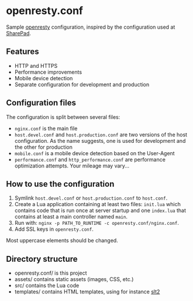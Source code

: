 openresty.conf
==============

Sample [openresty](http://openresty.org) configuration, inspired by the configuration used at [SharePad](http://sharepad.co).

## Features

- HTTP and HTTPS
- Performance improvements
- Mobile device detection
- Separate configuration for development and production

## Configuration files

The configuration is split between several files:

- `nginx.conf` is the main file
- `host.devel.conf` and `host.production.conf` are two versions of the host configuration. As the name suggests, one is used for development and the other for production
- `mobile.conf` is a mobile device detection based on the User-Agent
- `performance.conf` and `http_performance.conf` are performance optimization attempts. Your mileage may vary...

## How to use the configuration

1. Symlink `host.devel.conf` or `host.production.conf` to `host.conf`.
2. Create a Lua application containing at least two files: `init.lua` which contains code that is run once at server startup and one `index.lua` that contains at least a main controller named `main`.
3. Run with: `nginx -p PATH_TO_RUNTIME -c openresty.conf/nginx.conf`.
4. Add SSL keys in `openresty.conf`.

Most uppercase elements should be changed.

## Directory structure

- openresty.conf/ is this project
- assets/ contains static assets (images, CSS, etc.)
- src/ contains the Lua code
- templates/ contains HTML templates, using for instance [slt2](https://github.com/henix/slt2)
